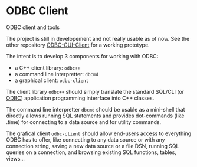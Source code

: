 # ODBC Client
ODBC client and tools

The project is still in developement and not really usable as of now. See the other repository [ODBC-GUI-Client](https://github.com/adrian-vasile-constantin/ODBC-GUI-Client) for a working prototype.

The intent is to develop 3 components for working with ODBC:
  - a C++ client library: `odbc++`
  - a command line interpretter: `dbcmd`
  - a graphical client: `odbc-client`

The client library `odbc++` should simply translate the standard SQL/CLI (or [ODBC](https://learn.microsoft.com/en-us/sql/odbc/reference/syntax/odbc-api-reference?view=sql-server-ver16)) application programming interrface into C++ classes.

The command line interpretter `dbcmd` should be usable as a mini-shell that directly allows running SQL statements and provides dot-commands (like .time) for connecting to a data source and for utility commands.

The grafical client `odbc-client` should allow end-users access to everything ODBC has to offer, like connecting to any data source or with any connection string, saving a new data source or a file DSN, running SQL queries on a connection, and browsing existing SQL functions, tables, views...
